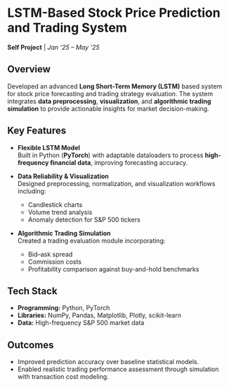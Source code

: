 # LSTM-Based Stock Price Prediction and Trading System

**Self Project** | *Jan ’25 – May ’25*

## Overview
Developed an advanced **Long Short-Term Memory (LSTM)** based system for stock price forecasting and trading strategy evaluation. The system integrates **data preprocessing**, **visualization**, and **algorithmic trading simulation** to provide actionable insights for market decision-making.

## Key Features
- **Flexible LSTM Model**  
  Built in Python (**PyTorch**) with adaptable dataloaders to process **high-frequency financial data**, improving forecasting accuracy.
  
- **Data Reliability & Visualization**  
  Designed preprocessing, normalization, and visualization workflows including:
  - Candlestick charts  
  - Volume trend analysis  
  - Anomaly detection for S&P 500 tickers
  
- **Algorithmic Trading Simulation**  
  Created a trading evaluation module incorporating:
  - Bid–ask spread  
  - Commission costs  
  - Profitability comparison against buy-and-hold benchmarks

## Tech Stack
- **Programming:** Python, PyTorch  
- **Libraries:** NumPy, Pandas, Matplotlib, Plotly, scikit-learn  
- **Data:** High-frequency S&P 500 market data

## Outcomes
- Improved prediction accuracy over baseline statistical models.
- Enabled realistic trading performance assessment through simulation with transaction cost modeling.
